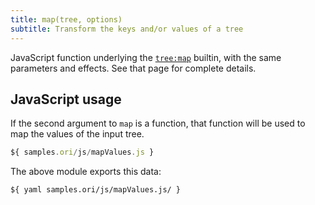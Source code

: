 ```yaml
---
title: map(tree, options)
subtitle: Transform the keys and/or values of a tree
---
```


JavaScript function underlying the [`tree:map`](/builtins/tree/map.html) builtin, with the same parameters and effects. See that page for complete details.

## JavaScript usage

If the second argument to `map` is a function, that function will be used to map the values of the input tree.

```js
${ samples.ori/js/mapValues.js }
```

The above module exports this data:

```
${ yaml samples.ori/js/mapValues.js/ }
```

